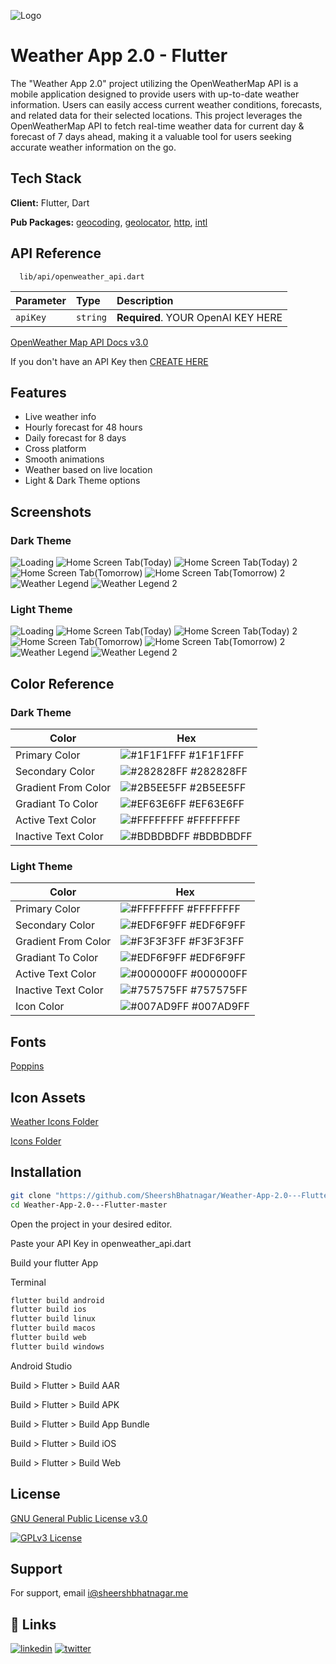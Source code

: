 
![Logo](https://github.com/SheershBhatnagar/Weather-App-2.0---Flutter/blob/master/lib/assets/icons/clouds.png)


# Weather App 2.0 - Flutter

The "Weather App 2.0" project utilizing the OpenWeatherMap API is a mobile application designed to provide users with up-to-date weather information. Users can easily access current weather conditions, forecasts, and related data for their selected locations. This project leverages the OpenWeatherMap API to fetch real-time weather data for current day & forecast of 7 days ahead, making it a valuable tool for users seeking accurate weather information on the go.


## Tech Stack

**Client:** Flutter, Dart

**Pub Packages:** [geocoding](https://pub.dev/packages/geocoding), [geolocator](https://pub.dev/packages/geolocator), [http](https://pub.dev/packages/http), [intl](https://pub.dev/packages/intl)
## API Reference

```http
  lib/api/openweather_api.dart
```

| Parameter | Type     | Description                |
| :-------- | :------- | :------------------------- |
| `apiKey` | `string` | **Required**. YOUR OpenAI KEY HERE |

[OpenWeather Map API Docs v3.0](https://openweathermap.org/api/one-call-3)

If you don't have an API Key then [CREATE HERE](https://home.openweathermap.org/api_keys)

## Features

- Live weather info
- Hourly forecast for 48 hours
- Daily forecast for 8 days
- Cross platform
- Smooth animations
- Weather based on live location
- Light & Dark Theme options
## Screenshots

### Dark Theme

![Loading](https://github.com/SheershBhatnagar/Weather-App-2.0---Flutter/blob/master/screenshots/dark_theme/loading_dark.png)
![Home Screen Tab(Today)](https://github.com/SheershBhatnagar/Weather-App-2.0---Flutter/blob/master/screenshots/dark_theme/today_dark.png)
![Home Screen Tab(Today) 2](https://github.com/SheershBhatnagar/Weather-App-2.0---Flutter/blob/master/screenshots/dark_theme/today_dark_1.png)
![Home Screen Tab(Tomorrow)](https://github.com/SheershBhatnagar/Weather-App-2.0---Flutter/blob/master/screenshots/dark_theme/tomorrow_dark.png)
![Home Screen Tab(Tomorrow) 2](https://github.com/SheershBhatnagar/Weather-App-2.0---Flutter/blob/master/screenshots/dark_theme/tomorrow_dark_1.png)
![Weather Legend](https://github.com/SheershBhatnagar/Weather-App-2.0---Flutter/blob/master/screenshots/dark_theme/weather_legend_dark.png)
![Weather Legend 2](https://github.com/SheershBhatnagar/Weather-App-2.0---Flutter/blob/master/screenshots/dark_theme/weather_legend_dark_1.png)

### Light Theme

![Loading](https://github.com/SheershBhatnagar/Weather-App-2.0---Flutter/blob/master/screenshots/light_theme/loading_light.png)
![Home Screen Tab(Today)](https://github.com/SheershBhatnagar/Weather-App-2.0---Flutter/blob/master/screenshots/light_theme/today_light.png)
![Home Screen Tab(Today) 2](https://github.com/SheershBhatnagar/Weather-App-2.0---Flutter/blob/master/screenshots/light_theme/today_light_1.png)
![Home Screen Tab(Tomorrow)](https://github.com/SheershBhatnagar/Weather-App-2.0---Flutter/blob/master/screenshots/light_theme/tomorrow_light.png)
![Home Screen Tab(Tomorrow) 2](https://github.com/SheershBhatnagar/Weather-App-2.0---Flutter/blob/master/screenshots/light_theme/tomorrow_light_1.png)
![Weather Legend](https://github.com/SheershBhatnagar/Weather-App-2.0---Flutter/blob/master/screenshots/light_theme/weather_legend_light.png)
![Weather Legend 2](https://github.com/SheershBhatnagar/Weather-App-2.0---Flutter/blob/master/screenshots/light_theme/weather_legend_light_1.png)
## Color Reference

### Dark Theme

Color             | Hex                                                                |
| ----------------- | ------------------------------------------------------------------ |
| Primary Color | ![#1F1F1FFF](https://via.placeholder.com/10/1F1F1FFF?text=+) #1F1F1FFF |
| Secondary Color | ![#282828FF](https://via.placeholder.com/10/282828FF?text=+) #282828FF |
| Gradient From Color | ![#2B5EE5FF](https://via.placeholder.com/10/2B5EE5FF?text=+) #2B5EE5FF |
| Gradiant To Color | ![#EF63E6FF](https://via.placeholder.com/10/EF63E6FF?text=+) #EF63E6FF |
| Active Text Color | ![#FFFFFFFF](https://via.placeholder.com/10/FFFFFFFF?text=+) #FFFFFFFF |
| Inactive Text Color | ![#BDBDBDFF](https://via.placeholder.com/10/BDBDBDFF?text=+) #BDBDBDFF |

### Light Theme

Color             | Hex                                                                |
| ----------------- | ------------------------------------------------------------------ |
| Primary Color | ![#FFFFFFFF](https://via.placeholder.com/10/FFFFFFFF?text=+) #FFFFFFFF |
| Secondary Color | ![#EDF6F9FF](https://via.placeholder.com/10/EDF6F9FF?text=+) #EDF6F9FF |
| Gradient From Color | ![#F3F3F3FF](https://via.placeholder.com/10/F3F3F3FF?text=+) #F3F3F3FF |
| Gradiant To Color | ![#EDF6F9FF](https://via.placeholder.com/10/EDF6F9FF?text=+) #EDF6F9FF |
| Active Text Color | ![#000000FF](https://via.placeholder.com/10/000000FF?text=+) #000000FF |
| Inactive Text Color | ![#757575FF](https://via.placeholder.com/10/757575FF?text=+) #757575FF |
| Icon Color | ![#007AD9FF](https://via.placeholder.com/10/007AD9FF?text=+) #007AD9FF |

## Fonts

[Poppins](https://github.com/SheershBhatnagar/Weather-App-2.0---Flutter/tree/master/lib/assets/fonts)
## Icon Assets

[Weather Icons Folder](https://github.com/SheershBhatnagar/Weather-App-2.0---Flutter/tree/master/lib/assets/weather)

[Icons Folder](https://github.com/SheershBhatnagar/Weather-App-2.0---Flutter/tree/master/lib/assets/icons)

## Installation

```bash
git clone "https://github.com/SheershBhatnagar/Weather-App-2.0---Flutter.git"
cd Weather-App-2.0---Flutter-master
```

Open the project in your desired editor.

Paste your API Key in openweather_api.dart

Build your flutter App

Terminal
```bash
flutter build android
flutter build ios
flutter build linux
flutter build macos
flutter build web
flutter build windows
```

Android Studio

Build > Flutter > Build AAR

Build > Flutter > Build APK

Build > Flutter > Build App Bundle

Build > Flutter > Build iOS

Build > Flutter > Build Web
## License

[GNU General Public License v3.0](https://github.com/SheershBhatnagar/Weather-App---Flutter/blob/master/LICENSE)

[![GPLv3 License](https://img.shields.io/badge/License-GPL%20v3-yellow.svg)](https://opensource.org/license/gpl-3-0/)


## Support

For support, email i@sheershbhatnagar.me


## 🔗 Links
[![linkedin](https://img.shields.io/badge/linkedin-0A66C2?style=for-the-badge&logo=linkedin&logoColor=white)](https://www.linkedin.com/in/sheershbhatnagar/)
[![twitter](https://img.shields.io/badge/twitter-1DA1F2?style=for-the-badge&logo=twitter&logoColor=white)](https://twitter.com/Sheersh_02)

